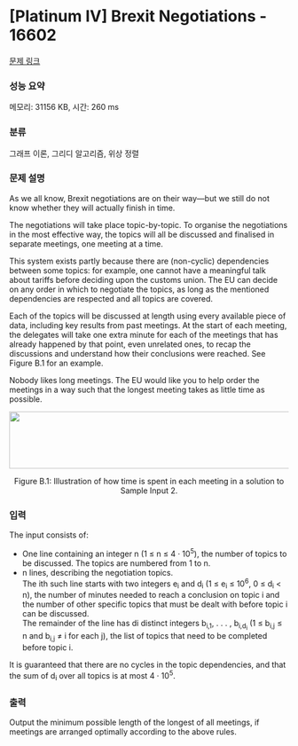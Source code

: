 # [Platinum IV] Brexit Negotiations - 16602 

[문제 링크](https://www.acmicpc.net/problem/16602) 

### 성능 요약

메모리: 31156 KB, 시간: 260 ms

### 분류

그래프 이론, 그리디 알고리즘, 위상 정렬

### 문제 설명

<p>As we all know, Brexit negotiations are on their way—but we still do not know whether they will actually finish in time.</p>

<p>The negotiations will take place topic-by-topic. To organise the negotiations in the most effective way, the topics will all be discussed and finalised in separate meetings, one meeting at a time.</p>

<p>This system exists partly because there are (non-cyclic) dependencies between some topics: for example, one cannot have a meaningful talk about tariffs before deciding upon the customs union. The EU can decide on any order in which to negotiate the topics, as long as the mentioned dependencies are respected and all topics are covered.</p>

<p>Each of the topics will be discussed at length using every available piece of data, including key results from past meetings. At the start of each meeting, the delegates will take one extra minute for each of the meetings that has already happened by that point, even unrelated ones, to recap the discussions and understand how their conclusions were reached. See Figure B.1 for an example.</p>

<p>Nobody likes long meetings. The EU would like you to help order the meetings in a way such that the longest meeting takes as little time as possible.</p>

<p style="text-align: center;"><img alt="" src="https://upload.acmicpc.net/0ba313f1-164a-493b-a03b-a4ef58c2d39b/-/preview/" style="width: 541px; height: 103px;"></p>

<p style="text-align: center;">Figure B.1: Illustration of how time is spent in each meeting in a solution to Sample Input 2.</p>

### 입력 

 <p>The input consists of:</p>

<ul>
	<li>One line containing an integer n (1 ≤ n ≤ 4 · 10<sup>5</sup>), the number of topics to be discussed. The topics are numbered from 1 to n.</li>
	<li>n lines, describing the negotiation topics.<br>
	The ith such line starts with two integers e<sub>i</sub> and d<sub>i</sub> (1 ≤ e<sub>i</sub> ≤ 10<sup>6</sup>, 0 ≤ d<sub>i</sub> < n), the number of minutes needed to reach a conclusion on topic i and the number of other specific topics that must be dealt with before topic i can be discussed.<br>
	The remainder of the line has di distinct integers b<sub>i,1</sub>, . . . , b<sub>i,d<sub>i</sub></sub> (1 ≤ b<sub>i,j</sub> ≤ n and b<sub>i,j</sub> ≠ i for each j), the list of topics that need to be completed before topic i.</li>
</ul>

<p>It is guaranteed that there are no cycles in the topic dependencies, and that the sum of d<sub>i</sub> over all topics is at most 4 · 10<sup>5</sup>.</p>

### 출력 

 <p>Output the minimum possible length of the longest of all meetings, if meetings are arranged optimally according to the above rules.</p>

